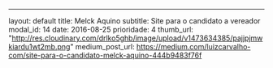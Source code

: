 ---
layout: default
title: Melck Aquino
subtitle: Site para o candidato a vereador
modal_id: 14
date: 2016-08-25
prioridade: 4
thumb_url: "http://res.cloudinary.com/drlko5ghb/image/upload/v1473634385/pajjpjmwkiardu1wt2mb.png"
medium_post_url: https://medium.com/luizcarvalho-com/site-para-o-candidato-melck-aquino-444b9483f76f